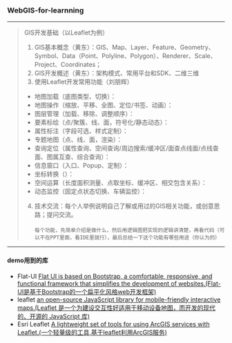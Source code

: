 ### WebGIS-for-learnning
---
> GIS开发基础（以Leaflet为例）
> 1. GIS基本概念（黄东）：GIS、Map、Layer、Feature、Geometry、Symbol、Data（Point、Polyline、Polygon）、Renderer、Scale、Project、Coordinates；
> 2. GIS开发概述（黄东）：架构模式、常用平台和SDK、二维三维
> 3. 使用Leaflet开发常用功能（刘朋辉）
>   * 地图加载（底图类型、切换）：
>   * 地图操作（缩放、平移、全图、定位/书签、动画）：
>   * 图层管理（加载、移除、调整顺序）：
>   *  要素标绘（点/聚簇、线、面，符号化/静态动态）：
>   *  属性标注（字段可选、样式定制）：
>   * 专题地图（点、线、面，渲染）：
>   *  查询定位（属性查询、空间查询/周边搜索/缓冲区/面查点线面/点线查面、图属互查、综合查询）：
>   *  信息窗口（入口、Popup、定制）：
>   *  坐标转换（）：
>   *  空间运算（长度面积测量、点取坐标、缓冲区、相交包含关系）：
>   *  动态监控（固定点状态切换、车辆监控）：
> 4. 技术交流：每个人举例说明自己了解或用过的GIS相关功能，或创意思路；提问交流。
<br><br> `每个功能，先简单介绍是做什么，然后用逻辑图把实现的逻辑讲清楚，再看代码（可以不在PPT里面，看IDE里就行），最后总结一下这个功能有哪些用途（你认为的）`
---
#### demo用到的库
* Flat-UI [ Flat UI is based on Bootstrap, a comfortable, responsive, and functional framework that simplifies the development of websites.(Flat-UI是基于Bootstrap的一个扁平化风格web开发框架)](https://github.com/designmodo/Flat-UI/)
* leaflet [an open-source JavaScript library
for mobile-friendly interactive maps.(Leaflet 是一个为建设交互性好适用于移动设备地图，而开发的现代的、开源的 JavaScript 库)](http://leafletjs.com/reference-1.3.0.html)
* Esri Leaflet [A lightweight set of tools for using ArcGIS services with Leaflet.(一个轻量级的工具,基于leaflet利用ArcGIS服务)](http://esri.github.io/esri-leaflet/)